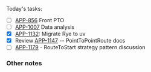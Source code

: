 Today's tasks:
- [ ] [APP-856](https://agxeed.atlassian.net/browse/APP-856) Front PTO
- [ ] [APP-1007](https://agxeed.atlassian.net/browse/APP-1007) Data analysis
- [x] [APP-1132](https://agxeed.atlassian.net/browse/APP-1132): Migrate Rye to uv
- [x] Review [APP-1147](https://agxeed.atlassian.net/browse/APP-1147) -- PointToPointRoute docs
- [ ] [APP-1179](https://agxeed.atlassian.net/browse/APP-1179) - RouteToStart strategy pattern discussion

### Other notes

